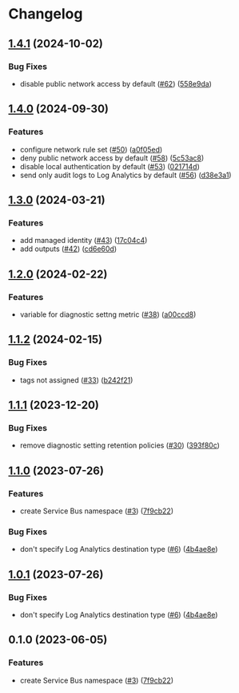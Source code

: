 # Changelog

## [1.4.1](https://github.com/equinor/terraform-azurerm-service-bus/compare/v1.4.0...v1.4.1) (2024-10-02)


### Bug Fixes

* disable public network access by default ([#62](https://github.com/equinor/terraform-azurerm-service-bus/issues/62)) ([558e9da](https://github.com/equinor/terraform-azurerm-service-bus/commit/558e9daa973d8a5516182155bbe66f74185e9000))

## [1.4.0](https://github.com/equinor/terraform-azurerm-service-bus/compare/v1.3.0...v1.4.0) (2024-09-30)


### Features

* configure network rule set ([#50](https://github.com/equinor/terraform-azurerm-service-bus/issues/50)) ([a0f05ed](https://github.com/equinor/terraform-azurerm-service-bus/commit/a0f05eded68f1647cff78cadfdc4dc507aed056a))
* deny public network access by default ([#58](https://github.com/equinor/terraform-azurerm-service-bus/issues/58)) ([5c53ac8](https://github.com/equinor/terraform-azurerm-service-bus/commit/5c53ac8ed6942edf66d58b238839b166fe7b5999))
* disable local authentication by default ([#53](https://github.com/equinor/terraform-azurerm-service-bus/issues/53)) ([021714d](https://github.com/equinor/terraform-azurerm-service-bus/commit/021714d5a8c615d71e4f73917857e980df98b127))
* send only audit logs to Log Analytics by default ([#56](https://github.com/equinor/terraform-azurerm-service-bus/issues/56)) ([d38e3a1](https://github.com/equinor/terraform-azurerm-service-bus/commit/d38e3a10c807e66777b485c42cc6bbe054b8b691))

## [1.3.0](https://github.com/equinor/terraform-azurerm-service-bus/compare/v1.2.0...v1.3.0) (2024-03-21)


### Features

* add managed identity ([#43](https://github.com/equinor/terraform-azurerm-service-bus/issues/43)) ([17c04c4](https://github.com/equinor/terraform-azurerm-service-bus/commit/17c04c4fa03cab998bee1b684544ac3202a0464a))
* add outputs ([#42](https://github.com/equinor/terraform-azurerm-service-bus/issues/42)) ([cd6e60d](https://github.com/equinor/terraform-azurerm-service-bus/commit/cd6e60d3fd55629632cd64f3ebfa9e6481c02339))

## [1.2.0](https://github.com/equinor/terraform-azurerm-service-bus/compare/v1.1.2...v1.2.0) (2024-02-22)


### Features

* variable for diagnostic settng metric ([#38](https://github.com/equinor/terraform-azurerm-service-bus/issues/38)) ([a00ccd8](https://github.com/equinor/terraform-azurerm-service-bus/commit/a00ccd821b6c484f7fe044cb91d57aa090155331))

## [1.1.2](https://github.com/equinor/terraform-azurerm-service-bus/compare/v1.1.1...v1.1.2) (2024-02-15)


### Bug Fixes

* tags not assigned ([#33](https://github.com/equinor/terraform-azurerm-service-bus/issues/33)) ([b242f21](https://github.com/equinor/terraform-azurerm-service-bus/commit/b242f21389d4f78d61023e07c821caf4b55d34db))

## [1.1.1](https://github.com/equinor/terraform-azurerm-service-bus/compare/v1.1.0...v1.1.1) (2023-12-20)


### Bug Fixes

* remove diagnostic setting retention policies ([#30](https://github.com/equinor/terraform-azurerm-service-bus/issues/30)) ([393f80c](https://github.com/equinor/terraform-azurerm-service-bus/commit/393f80c1fc81acd15ea07bdf21299270b9f69135))

## [1.1.0](https://github.com/equinor/terraform-azurerm-service-bus/compare/v1.0.1...v1.1.0) (2023-07-26)


### Features

* create Service Bus namespace ([#3](https://github.com/equinor/terraform-azurerm-service-bus/issues/3)) ([7f9cb22](https://github.com/equinor/terraform-azurerm-service-bus/commit/7f9cb228747d327d7d63bf3949b40166d63e8f59))


### Bug Fixes

* don't specify Log Analytics destination type ([#6](https://github.com/equinor/terraform-azurerm-service-bus/issues/6)) ([4b4ae8e](https://github.com/equinor/terraform-azurerm-service-bus/commit/4b4ae8e2260e35b3e02d5eeaa3b9630b54ebf2ff))

## [1.0.1](https://github.com/equinor/terraform-azurerm-service-bus/compare/v1.0.0...v1.0.1) (2023-07-26)


### Bug Fixes

* don't specify Log Analytics destination type ([#6](https://github.com/equinor/terraform-azurerm-service-bus/issues/6)) ([4b4ae8e](https://github.com/equinor/terraform-azurerm-service-bus/commit/4b4ae8e2260e35b3e02d5eeaa3b9630b54ebf2ff))

## 0.1.0 (2023-06-05)


### Features

* create Service Bus namespace ([#3](https://github.com/equinor/terraform-azurerm-service-bus/issues/3)) ([7f9cb22](https://github.com/equinor/terraform-azurerm-service-bus/commit/7f9cb228747d327d7d63bf3949b40166d63e8f59))
